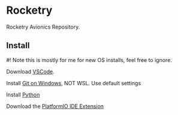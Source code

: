# Rocketry

Rocketry Avionics Repository.



## Install

#! Note this is mostly for me for new OS installs, feel free to ignore.

Download [VSCode](https://code.visualstudio.com/download).

Install [Git on Windows](https://git-scm.com/downloads/win), NOT WSL. Use default settings

Install [Python](https://www.python.org/downloads/)

Download the [PlatformIO IDE Extension](https://docs.platformio.org/en/latest/integration/ide/vscode.html)

